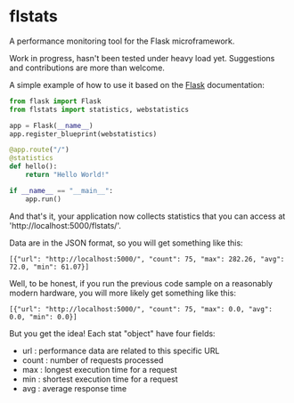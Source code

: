 flstats
=======

A performance monitoring tool for the Flask microframework.

Work in progress, hasn't been tested under heavy load yet. Suggestions and contributions are more than welcome.

A simple example of how to use it based on the [Flask][flask] documentation:

```python
from flask import Flask
from flstats import statistics, webstatistics

app = Flask(__name__)
app.register_blueprint(webstatistics)

@app.route("/")
@statistics
def hello():
    return "Hello World!"

if __name__ == "__main__":
    app.run()
```

And that's it, your application now collects statistics that you can access at 'http://localhost:5000/flstats/'.

Data are in the JSON format, so you will get something like this:

    [{"url": "http://localhost:5000/", "count": 75, "max": 282.26, "avg": 72.0, "min": 61.07}]
    
Well, to be honest, if you run the previous code sample on a reasonably modern hardware, you will more likely get
something like this:

    [{"url": "http://localhost:5000/", "count": 75, "max": 0.0, "avg": 0.0, "min": 0.0}]
    
But you get the idea! Each stat "object" have four fields:

 - url : performance data are related to this specific URL
 - count : number of requests processed
 - max : longest execution time for a request
 - min : shortest execution time for a request
 - avg : average response time
    
[flask]: http://flask.pocoo.org/
